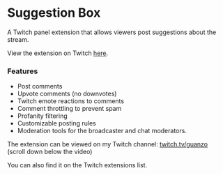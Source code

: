 # Suggestion Box

A Twitch panel extension that allows viewers post suggestions about the stream.

View the extension on Twitch [here](https://www.twitch.tv/ext/6rh8h42nhnjmirlyxc0w9lbpmeehi0).

### Features

* Post comments
* Upvote comments (no downvotes)
* Twitch emote reactions to comments
* Comment throttling to prevent spam
* Profanity filtering
* Customizable posting rules
* Moderation tools for the broadcaster and chat moderators.


The extension can be viewed on my Twitch channel: [twitch.tv/guanzo](https://www.twitch.tv/guanzo) (scroll down below the video)

You can also find it on the Twitch extensions list.
